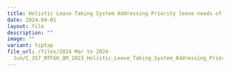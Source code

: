 ```yaml
---
title: Holistic Leave Taking System Addressing Priority leave needs of Optometry Staff
date: 2024-04-01
layout: file
description: ""
image: ""
variant: tiptap
file_url: /files/2024 Mar to 2024
  Jun/C_357_NTFGH_QM_2023_Holistic_Leave_Taking_System_Addressing_Priority_Leave_Needs_Of_Optometry_Staff.pdf
---
```

